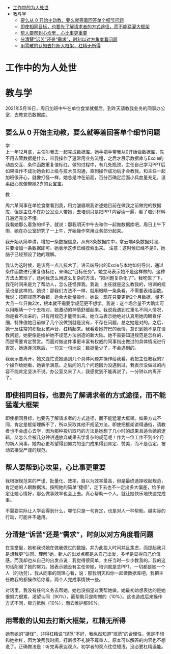 <!-- TOC -->

- [工作中的为人处世](#工作中的为人处世)
- [教与学](#教与学)
  - [要么从 0 开始主动教，要么就等着回答单个细节问题](#要么从-0-开始主动教要么就等着回答单个细节问题)
  - [即使相同目标，也要先了解请求者的方式途径，而不能猛灌大框架](#即使相同目标也要先了解请求者的方式途径而不能猛灌大框架)
  - [帮人要帮到心坎里，心比事更重要](#帮人要帮到心坎里心比事更重要)
  - [分清楚“诉苦”还是“需求”，时刻以对方角度看问题](#分清楚诉苦还是需求时刻以对方角度看问题)
  - [用零散的认知去打断大框架，杠精无所得](#用零散的认知去打断大框架杠精无所得)

<!-- /TOC -->


# 工作中的为人处世

# 教与学

2021年5月16日，周日加班中午在单位食堂就餐后，到昨天请教我业务的同事办公室，去教党员数据库。




## 要么从 0 开始主动教，要么就等着回答单个细节问题


学：  
上一年12月底，主任叫我去一起完成数据库。她手把手带我从0开始做数据库，先不用去管数据是什么，带我操作了遍常用业务流程，之后才展示数据库与Excle的动态交互、条件函数重复值标红。做的过程中，有几处瓶颈，主任自己学习PPT后如果操作不成功她会和上级与技术员沟通，直到操作成功后才会教我。和主任一起加班很开心，就像打怪一样，她总是冲在前面，百分百确定后面小兵血量充足，温柔细心就像带她2岁的女宝宝。  


教：    

周六某同事在单位食堂看到我，用力皱眉跟我讲述她目前在做我之前做完的数据库，但是主任不在办公室没人带她，去培训只是把PPT内容读一遍，看了培训材料几遍还完全不懂。  
我看她那么着急的样子，就说：那我明天中午去和你一起做数据库吧。周日上午下雨，她在办公室研究了一上午，开始操作常用业务部分起来。

我开始从简单讲，增加一条数据信息。从有3条数据库中，拿云端4条数据对照，只要增加一条数据即可。她表示这步已经摸索出来。
注意：这时候已经不是0，她脑子已经预设了她的理解。  

我认为这时候，是该亮一点儿技术了。讲云端导出的Excle与本地如何导出，通过条件函数进行重复值标红，来确定“目标任务”。她立马表示她不是这样做的，这种方法太繁琐了，还问我怎么用这么复杂的方法，“把问题复杂化了”。我吃惊了下，我花时间来是为了帮助人，怎么还怪罪我。我说：主任就是这么教我的，培训的规范也是这样的。她说：那我们方法不一样，就用眼睛一条条看，不需要表格函数。我说：按照规范不会错，适合大批量操作。她说：现在只要更新2个月数据，量不大且一年只做2次，根本就不需要学规范更不想学。我说：这个场合量不大确实可以用眼睛一个个去核对。她激动的神情舒缓起来。我说我遇到过重名不同人情况，你是看不出来的，只有用规范才能筛出来。她立马表示她绝对认真用她肉眼看仔细，特殊值她目前做了几个没做到就是没有，不存在问题，总之她是对的。之后，她一反往常的积极女孩声音，杠精起来。我看着她拧巴的表情，意识到她不是在请教问题，她更像是维护她不规范方法创造的新大陆。她不需要知道规范是怎样的，而是需要肯定赞赏。而面对做这件事更丰富有权威的同事指出做过的具体情况进行否定，她连连沉默后，一句又一句地说：数据量少了，不会遇到的。

我表示要离开，她又连忙说她遇到几个具体问题并操作给我看。我把主任教我的2个操作给她看，她表示满意。之后问的几个问题因为没遇到过，我表示没做过的内容不能肯定坚决不说。办公室又来了人，我感觉到不能再说了，一分钟以内离开了。


## 即使相同目标，也要先了解请求者的方式途径，而不能猛灌大框架


即使相同目标，也要先了解请求者的方式途径，而不能猛灌大框架。如果方式不同，肯定是框架理解不了，所以采取其他不规范方法。即使把框架讲得通俗，请教者也不会虚心去学，因为那种投机取巧的方法是她想了几小时的成果且适合她的逻辑，又怎么会被几分钟讲通放弃成果去学复杂的规范呢！作为一位工作不到4个月的新人同事，她内心更希望得到努力的歪门成果得到肯定、赞美，而不是否定，被动去接受严谨的规范。

## 帮人要帮到心坎里，心比事更重要

我根据规范来的严谨、批量化、效率，自以为效率最高，但是最终选择收起规范，肯定她的人眼数据法。按照她的简单“捷径”，走下去也不一定出多大偏差，给予肯定让她心情好，那么做事效率也会上去。真心帮助一个人，就让她快乐地快速完成事。

不需要实际让人学会得到什么，哪怕只是一句肯定，也是对人一种帮助。越实际的行动，可能并不适用。


## 分清楚“诉苦”还是“需求”，时刻以对方角度看问题

在食堂里，她和我说她在做我做过的数据，并为此投入时间并且焦虑，而提起我只是想我更“认同、理解”她，新人的出发点都是从自己出发，多半是显得自己价值感。而我却也从自己的出发点说：我觉得很简单，主任当时一步步教我的。我的这句话削弱了她的努力。她表示她没有主任带她，培训就是念PPT，一切都是她一个人（的功劳）。我从同事的同理心看，说：那我明天和你一起做数据库吧，我把主任教我的都操作给你看，两个人完成事情快一些。

对话里，我没有任何义务去帮她，她也没指望过我帮她做。她最初始想表达的是她很努力很累，渴望认同（90%），而帮助只是附赠的（10%）。这也造成后来操作方式不同，极力抵触（10%），而去维护那90%。  


## 用零散的认知去打断大框架，杠精无所得 

她有她的“捷径”，非得杠精说“规范”不好，我纵然知道“规范”的合理性，但是不想和她抬杠，因为浪费我时间，打断很不礼貌不尊重人，原本可以解答的内容也不想说了。正确做法是：听完再表达观点。初学者的观点往往短浅，没必要杠精逞能。 